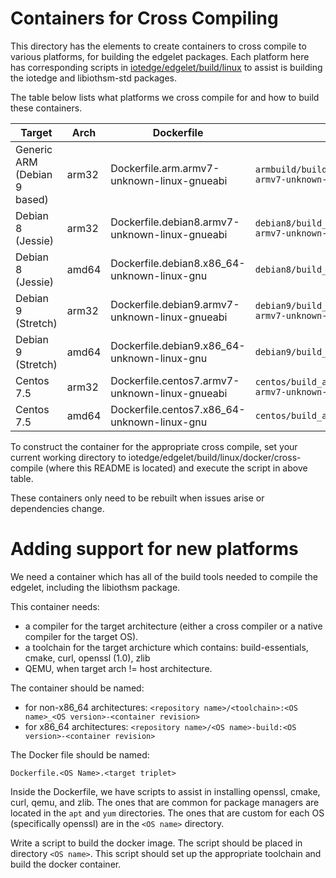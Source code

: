 
# Containers for Cross Compiling 

This directory has the elements to create containers to cross compile to 
various platforms, for building the edgelet packages.  Each platform here 
has corresponding scripts in [iotedge/edgelet/build/linux](../../iotedge/edgelet/build/linux) 
to assist is building the iotedge and libiothsm-std packages.

The table below lists what platforms we cross compile for and how to build these containers.


| Target                       | Arch  | Dockerfile                                     | Script |
| ---------------------------- | ----- | ---------------------------------------------- | ------ |
| Generic ARM (Debian 9 based) | arm32 | Dockerfile.arm.armv7-unknown-linux-gnueabi     | `armbuild/build_arm_toolchain_container.sh armv7-unknown-linux-gnueabi` |
| Debian 8 (Jessie)            | arm32 | Dockerfile.debian8.armv7-unknown-linux-gnueabi | `debian8/build_arm_toolchain_container.sh armv7-unknown-linux-gnueabi` |
| Debian 8 (Jessie)            | amd64 | Dockerfile.debian8.x86\_64-unknown-linux-gnu   | `debian8/build_amd64_container.sh` |
| Debian 9 (Stretch)           | arm32 | Dockerfile.debian9.armv7-unknown-linux-gnueabi | `debian9/build_arm_toolchain_container.sh armv7-unknown-linux-gnueabi` |
| Debian 9 (Stretch)           | amd64 | Dockerfile.debian9.x86\_64-unknown-linux-gnu   | `debian9/build_amd64_container.sh` |
| Centos 7.5                   | arm32 | Dockerfile.centos7.armv7-unknown-linux-gnueabi | `centos/build_arm_toolchain_container.sh armv7-unknown-linux-gnueabi` |
| Centos 7.5                   | amd64 | Dockerfile.centos7.x86\_64-unknown-linux-gnu   | `centos/build_amd64_container.sh` |


To construct the container for the appropriate cross compile, set your 
current working directory to iotedge/edgelet/build/linux/docker/cross-compile 
(where this README is located) and execute the script in above table.


These containers only need to be rebuilt when issues arise or dependencies change.

# Adding support for new platforms

We need a container which has all of the build tools needed to compile the 
edgelet, including the libiothsm package.

This container needs:
- a compiler for the target architecture (either a cross compiler or a native compiler for the target OS).
- a toolchain for the target archicture which contains: build-essentials, cmake, curl, openssl (1.0), zlib
- QEMU, when target arch != host architecture.

The container should be named:

- for non-x86\_64 architectures: `<repository name>/<toolchain>:<OS name>_<OS version>-<container revision>`
- for x86\_64 architectures: `<repository name>/<OS name>-build:<OS version>-<container revision>`

The Docker file should be named:

`Dockerfile.<OS Name>.<target triplet>`

Inside the Dockerfile, we have scripts to assist in installing openssl, 
cmake, curl, qemu, and zlib.  The ones that are common for package managers 
are located in the `apt` and `yum` directories. The ones that are custom 
for each OS (specifically openssl) are in the `<OS name>` directory.

Write a script to build the docker image.  The script should be placed 
in directory `<OS name>`. This script should set up the appropriate toolchain 
and build the docker container.  

